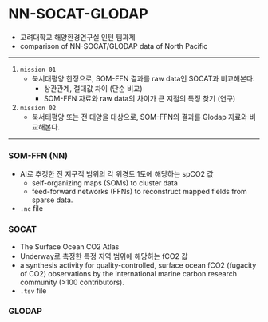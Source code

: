 # NN-SOCAT-GLODAP
- 고려대학교 해양환경연구실 인턴 팀과제
- comparison of NN-SOCAT/GLODAP data of North Pacific

***
1. `mission 01`
    - 북서태평양 한정으로, SOM-FFN 결과를 raw data인 SOCAT과 비교해본다.
        - 상관관계, 절대값 차이 (단순 비교)
        - SOM-FFN 자료와 raw data의 차이가 큰 지점의 특징 찾기 (연구)
2. `mission 02`
    - 북서태평양 또는 전 대양을 대상으로, SOM-FFN의 결과를 Glodap 자료와 비교해본다.

***
### SOM-FFN (NN)
- AI로 추정한 전 지구적 범위의 각 위경도 1도에 해당하는 spCO2 값
    - self-organizing maps (SOMs) to cluster data
    - feed-forward networks (FFNs) to reconstruct mapped fields from sparse data.
- `.nc` file

### SOCAT
- The Surface Ocean CO2 Atlas
- Underway로 측정한 특정 지역 범위에 해당하는 fCO2 값
- a synthesis activity for quality-controlled, surface ocean fCO2 (fugacity of CO2) observations by the international marine carbon research community (>100 contributors).
- `.tsv` file

### GLODAP
